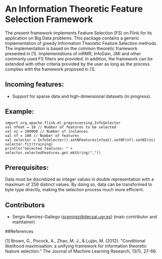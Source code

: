 An Information Theoretic Feature Selection Framework
=====================================================

The present framework implements Feature Selection (FS) on Flink for its application on Big Data problems. This package contains a generic implementation of greedy Information Theoretic Feature Selection methods. The implementation is based on the common theoretic framework presented in [1]. Implementations of mRMR, InfoGain, JMI and other commonly used FS filters are provided. In addition, the framework can be extended with other criteria provided by the user as long as the process complies with the framework proposed in [1].

## Incoming features:

* Support for sparse data and high-dimensional datasets (in progress).

## Example: 
    import org.apache.flink.ml.preprocessing.InfoSelector
  	val nfeat = 10 // Number of features to be selected
    val ni = 100000 // Number of instances
    val nf = 100 // Number of features
    val selector = InfoSelector().setNFeatures(nfeat).setNF(nf).setNI(ni)
    selector.fit(training)
    println("Selected features: " + selector.selectedFeatures.get.mkString(","))


## Prerequisites:

Data must be discretized as integer values in double representation with a maximum of 256 distinct values. 
By doing so, data can be transformed to byte type directly, making the selection process much more efficient.

## Contributors

- Sergio Ramírez-Gallego (sramirez@decsai.ugr.es) (main contributor and maintainer)

##References

[1] Brown, G., Pocock, A., Zhao, M. J., & Luján, M. (2012). "Conditional likelihood maximisation: a unifying framework for information theoretic feature selection." The Journal of Machine Learning Research, 13(1), 27-66.
